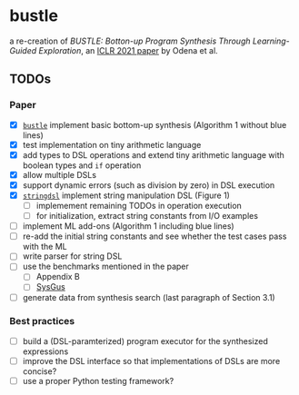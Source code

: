 # bustle
a re-creation of _BUSTLE: Botton-up Program Synthesis Through Learning-Guided Exploration_, an [ICLR 2021 paper](https://openreview.net/forum?id=yHeg4PbFHh) by Odena et al.

## TODOs

### Paper

- [x] [`bustle`](bustle.py) implement basic bottom-up synthesis (Algorithm 1 without blue lines)
- [x] test implementation on tiny arithmetic language
- [x] add types to DSL operations and extend tiny arithmetic language with boolean types and `if` operation
- [x] allow multiple DSLs
- [x] support dynamic errors (such as division by zero) in DSL execution
- [x] [`stringdsl`](stringdsl.py) implement string manipulation DSL (Figure 1)
  - [ ] implemement remaining TODOs in operation execution
  - [ ] for initialization, extract string constants from I/O examples
- [ ] implement ML add-ons (Algorithm 1 including blue lines)
- [ ] re-add the initial string constants and see whether the test cases pass with the ML
- [ ] write parser for string DSL
- [ ] use the benchmarks mentioned in the paper
  - [ ] Appendix B
  - [ ] [SysGus](https://github.com/SyGuS-Org/benchmarks)
- [ ] generate data from synthesis search (last paragraph of Section 3.1)

### Best practices

- [ ] build a (DSL-paramterized) program executor for the synthesized expressions
- [ ] improve the DSL interface so that implementations of DSLs are more concise?
- [ ] use a proper Python testing framework?
